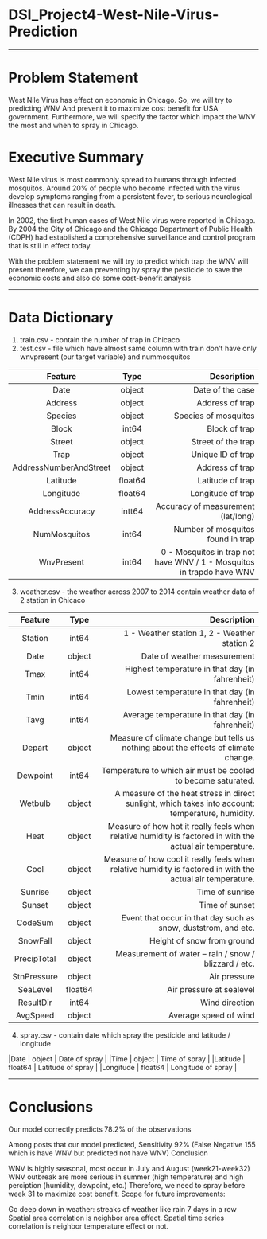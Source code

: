 # DSI_Project4-West-Nile-Virus-Prediction
-----------------------------------------

# Problem Statement

West Nile Virus has effect on economic in Chicago. So, we will try to predicting WNV And prevent it to maximize cost benefit for USA government. Furthermore, we will specify the factor which impact the WNV the most and when to spray in Chicago.

# Executive Summary

West Nile virus is most commonly spread to humans through infected mosquitos. Around 20% of people who become infected with the virus develop symptoms ranging from a persistent fever, to serious neurological illnesses that can result in death.

In 2002, the first human cases of West Nile virus were reported in Chicago. By 2004 the City of Chicago and the Chicago Department of Public Health (CDPH) had established a comprehensive surveillance and control program that is still in effect today.

With the problem statement we will try to predict which trap the WNV will present therefore, we can preventing by spray the pesticide to save the economic costs and also do some cost-benefit analysis

-----------------------------------------
# Data Dictionary

1. train.csv - contain the number of trap in Chicaco
2. test.csv - file which have almost same column with train don't have only wnvpresent (our target variable) and nummosquitos

| Feature           | Type         | Description                                |
| :---------------: | :----------: | -----------------------------------------: |
|Date               |	object	     |  Date of the case                          |
|Address	          | object	     |  Address of trap                           |
|Species            |	object	     |  Species of mosquitos                      |
|Block	            | int64	       |  Block of trap                             |
|Street             |	object	     |  Street of the trap                        |
|Trap	              | object	     |  Unique ID of trap                         |
|AddressNumberAndStreet  |	object |  Address of trap                           |
|Latitude	          | float64	     |  Latitude of trap                          |
|Longitude          |	float64	     |  Longitude of trap                         |
|AddressAccuracy	  | intt64	     |  Accuracy of measurement (lat/long)        |
|NumMosquitos	      | int64	       |  Number of mosquitos found in trap         |
|WnvPresent         |	int64	       |  0 - Mosquitos in trap not have WNV / 1 - Mosquitos in trapdo have WNV        |

3. weather.csv - the weather across 2007 to 2014 contain weather data of 2 station in Chicaco

| Feature           | Type         | Description                                |
| :---------------: | :----------: | -----------------------------------------: |
|Station            |	int64	       |  1 - Weather station 1, 2 - Weather station 2  |
|Date	              | object	     |  Date of weather measurement               |
|Tmax               |	int64	       |  Highest temperature in that day (in fahrenheit) |
|Tmin               |	int64	       |  Lowest temperature in that day (in fahrenheit) |
|Tavg               |	int64	       |  Average temperature in that day (in fahrenheit) |
|Depart	            | object	     |  Measure of climate change but tells us nothing about the effects of climate change.|
|Dewpoint           |	int64	       |  Temperature to which air must be cooled to become saturated.                       |
|Wetbulb	          | object	     |  A measure of the heat stress in direct sunlight, which takes into account: temperature, humidity. |
|Heat               |	object       |  Measure of how hot it really feels when relative humidity is factored in with the actual air temperature.       |
|Cool	              | object	     |  Measure of how cool it really feels when relative humidity is factored in with the actual air temperature.      |
|Sunrise            |	object       |  Time of sunrise                           |
|Sunset	            | object	     |  Time of sunset                            |
|CodeSum	          | object	     |  Event that occur in that day such as snow, duststrom, and etc.         |
|SnowFall           |	object       |  Height of snow from ground                |
|PrecipTotal        |	object       |  Measurement of water – rain / snow / blizzard / etc.       |
|StnPressure	      | object	     |  Air pressure                              |
|SeaLevel           |	float64      |  Air pressure at sealevel                  |
|ResultDir          | int64	       |  Wind direction                            |
|AvgSpeed           | object	     |  Average speed of wind                     |

4. spray.csv - contain date which spray the pesticide and latitude / longitude

|Date	              | object	     |  Date of spray                             |
|Time               | object        |  Time of spray                             |
|Latitude	          | float64	     |  Latitude of spray                         |
|Longitude          |	float64	     |  Longitude of spray                        |



----------------------------------------------------------------------------------------------------------------------------------------------------------
# Conclusions 

Our model correctly predicts 78.2% of the observations

Among posts that our model predicted, Sensitivity 92% (False Negative 155 which is have WNV but predicted not have WNV)
Conclusion

WNV is highly seasonal, most occur in July and August (week21-week32)
WNV outbreak are more serious in summer (high temperature) and high perciption (humidity, dewpoint, etc.)
Therefore, we need to spray before week 31 to maximize cost benefit.
Scope for future improvements:

Go deep down in weather: streaks of weather like rain 7 days in a row
Spatial area correlation is neighbor area effect.
Spatial time series correlation is neighbor temperature effect or not.

